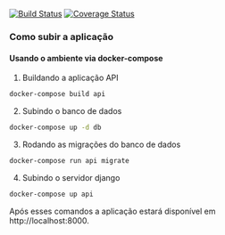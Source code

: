 [![Build Status](https://travis-ci.org/fga-eps-mds/Alohomora.svg?branch=devel)](https://travis-ci.org/fga-eps-mds/Alohomora)
[![Coverage Status](https://coveralls.io/repos/github/fga-eps-mds/Alohomora/badge.svg?branch=devel)](https://coveralls.io/github/fga-eps-mds/Alohomora?branch=devel)

### Como subir a aplicação

#### Usando o ambiente via docker-compose

1. Buildando a aplicação API

```bash
docker-compose build api
```

2. Subindo o banco de dados

```bash
docker-compose up -d db
```

3. Rodando as migrações do banco de dados

```bash
docker-compose run api migrate
```

4. Subindo o servidor django

```bash
docker-compose up api
```

Após esses comandos a aplicação estará disponível em http://localhost:8000.
